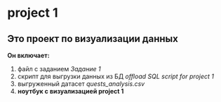 # project 1
## Это проект по визуализации данных
**Он включает:**
1. файл с заданием _Задание 1_
2. скрипт для выгрузки данных из БД _offload SQL script for project 1_
3. выгруженный датасет _quests_analysis.csv_
4. **ноутбук с визуализацией project 1**
